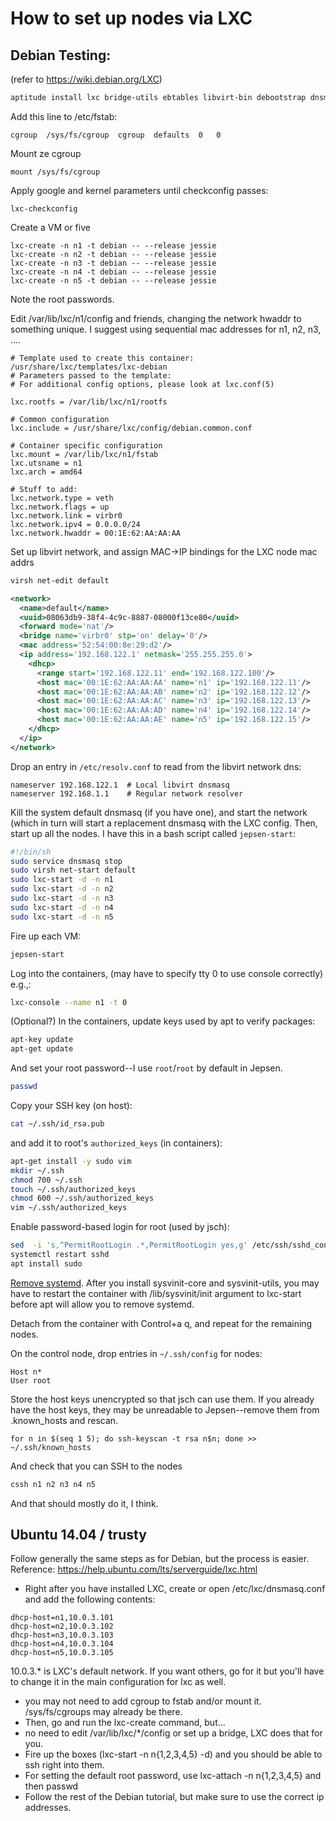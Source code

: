 # How to set up nodes via LXC
## Debian Testing:

(refer to https://wiki.debian.org/LXC)

```sh
aptitude install lxc bridge-utils ebtables libvirt-bin debootstrap dnsmasq
```

Add this line to /etc/fstab:

```
cgroup  /sys/fs/cgroup  cgroup  defaults  0   0
```

Mount ze cgroup

```
mount /sys/fs/cgroup
```

Apply google and kernel parameters until checkconfig passes:

```
lxc-checkconfig
```

Create a VM or five

```
lxc-create -n n1 -t debian -- --release jessie
lxc-create -n n2 -t debian -- --release jessie
lxc-create -n n3 -t debian -- --release jessie
lxc-create -n n4 -t debian -- --release jessie
lxc-create -n n5 -t debian -- --release jessie
```

Note the root passwords.

Edit /var/lib/lxc/n1/config and friends, changing the network hwaddr to something unique. I suggest using sequential mac addresses for n1, n2, n3, ....

```
# Template used to create this container: /usr/share/lxc/templates/lxc-debian
# Parameters passed to the template:
# For additional config options, please look at lxc.conf(5)

lxc.rootfs = /var/lib/lxc/n1/rootfs

# Common configuration
lxc.include = /usr/share/lxc/config/debian.common.conf

# Container specific configuration
lxc.mount = /var/lib/lxc/n1/fstab
lxc.utsname = n1
lxc.arch = amd64

# Stuff to add:
lxc.network.type = veth
lxc.network.flags = up
lxc.network.link = virbr0
lxc.network.ipv4 = 0.0.0.0/24
lxc.network.hwaddr = 00:1E:62:AA:AA:AA
```

Set up libvirt network, and assign MAC->IP bindings for the LXC node mac addrs

```sh
virsh net-edit default
```

```xml
<network>
  <name>default</name>
  <uuid>08063db9-38f4-4c9c-8887-08000f13ce80</uuid>
  <forward mode='nat'/>
  <bridge name='virbr0' stp='on' delay='0'/>
  <mac address='52:54:00:8e:29:d2'/>
  <ip address='192.168.122.1' netmask='255.255.255.0'>
    <dhcp>
      <range start='192.168.122.11' end='192.168.122.100'/>
      <host mac='00:1E:62:AA:AA:AA' name='n1' ip='192.168.122.11'/>
      <host mac='00:1E:62:AA:AA:AB' name='n2' ip='192.168.122.12'/>
      <host mac='00:1E:62:AA:AA:AC' name='n3' ip='192.168.122.13'/>
      <host mac='00:1E:62:AA:AA:AD' name='n4' ip='192.168.122.14'/>
      <host mac='00:1E:62:AA:AA:AE' name='n5' ip='192.168.122.15'/>
    </dhcp>
  </ip>
</network>
```

Drop an entry in `/etc/resolv.conf` to read from the libvirt network dns:

```
nameserver 192.168.122.1  # Local libvirt dnsmasq
nameserver 192.168.1.1    # Regular network resolver
```

Kill the system default dnsmasq (if you have one), and start the network (which
in turn will start a replacement dnsmasq with the LXC config. Then, start up
all the nodes. I have this in a bash script called `jepsen-start`:

```sh
#!/bin/sh
sudo service dnsmasq stop
sudo virsh net-start default
sudo lxc-start -d -n n1
sudo lxc-start -d -n n2
sudo lxc-start -d -n n3
sudo lxc-start -d -n n4
sudo lxc-start -d -n n5
```

Fire up each VM:

```sh
jepsen-start
```

Log into the containers, (may have to specify tty 0 to use console correctly) e.g.,:

```sh
lxc-console --name n1 -t 0
```

(Optional?) In the containers, update keys used by apt to verify packages:

```sh
apt-key update
apt-get update
```

And set your root password--I use `root`/`root` by default in Jepsen.

```sh
passwd
```

Copy your SSH key (on host):

```sh
cat ~/.ssh/id_rsa.pub
```

and add it to root's `authorized_keys` (in containers):

```sh
apt-get install -y sudo vim
mkdir ~/.ssh
chmod 700 ~/.ssh
touch ~/.ssh/authorized_keys
chmod 600 ~/.ssh/authorized_keys
vim ~/.ssh/authorized_keys
```

Enable password-based login for root (used by jsch):
```sh
sed  -i 's,^PermitRootLogin .*,PermitRootLogin yes,g' /etc/ssh/sshd_config
systemctl restart sshd
apt install sudo
```

[Remove systemd](http://without-systemd.org/wiki/index.php/How_to_remove_systemd_from_a_Debian_jessie/sid_installation). After you install sysvinit-core and sysvinit-utils, you may have to restart the container with /lib/sysvinit/init argument to lxc-start before apt will allow you to remove systemd.

Detach from the container with Control+a q, and repeat for the remaining nodes.

On the control node, drop entries in `~/.ssh/config` for nodes:

```
Host n*
User root
```

Store the host keys unencrypted so that jsch can use them. If you already have
the host keys, they may be unreadable to Jepsen--remove them from .known_hosts
and rescan.

```
for n in $(seq 1 5); do ssh-keyscan -t rsa n$n; done >> ~/.ssh/known_hosts
```

And check that you can SSH to the nodes

```sh
cssh n1 n2 n3 n4 n5
```

And that should mostly do it, I think.

## Ubuntu 14.04 / trusty

Follow generally the same steps as for Debian, but the process is easier. Reference: https://help.ubuntu.com/lts/serverguide/lxc.html

* Right after you have installed LXC, create or open /etc/lxc/dnsmasq.conf and add the following contents:

```
dhcp-host=n1,10.0.3.101
dhcp-host=n2,10.0.3.102
dhcp-host=n3,10.0.3.103
dhcp-host=n4,10.0.3.104
dhcp-host=n5,10.0.3.105
```

10.0.3.* is LXC's default network. If you want others, go for it but you'll have to change it in the main configuration for lxc as well.

* you may not need to add cgroup to fstab and/or mount it. /sys/fs/cgroups may already be there.
* Then, go and run the lxc-create command, but...
* no need to edit /var/lib/lxc/*/config or set up a bridge, LXC does that for you.
* Fire up the boxes (lxc-start -n n{1,2,3,4,5} -d) and you should be able to ssh right into them.
* For setting the default root password, use lxc-attach -n n{1,2,3,4,5} and then passwd
* Follow the rest of the Debian tutorial, but make sure to use the correct ip addresses.
